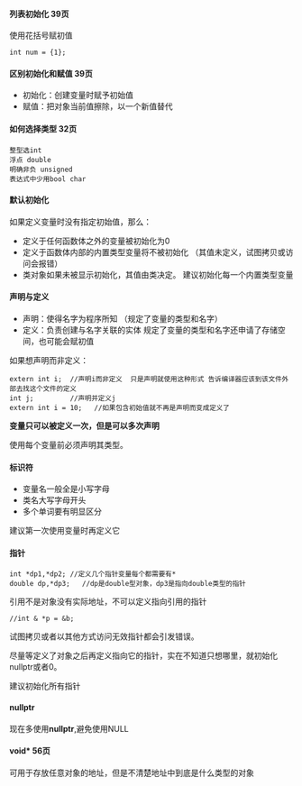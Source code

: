 #### 列表初始化  39页
使用花括号赋初值
```
int num = {1};
```
#### 区别初始化和赋值 39页
- 初始化：创建变量时赋予初始值
- 赋值：把对象当前值擦除，以一个新值替代
####  如何选择类型 32页
```
整型选int
浮点 double
明确非负 unsigned
表达式中少用bool char
```
#### 默认初始化 
如果定义变量时没有指定初始值，那么：
- 定义于任何函数体之外的变量被初始化为0
- 定义于函数体内部的内置类型变量将不被初始化  （其值未定义，试图拷贝或访问会报错）
- 类对象如果未被显示初始化，其值由类决定。
建议初始化每一个内置类型变量
#### 声明与定义
- 声明：使得名字为程序所知      （规定了变量的类型和名字）
- 定义：负责创建与名字关联的实体 规定了变量的类型和名字还申请了存储空间，也可能会赋初值

如果想声明而非定义：
```
extern int i;  //声明i而非定义  只是声明就使用这种形式 告诉编译器应该到该文件外部去找这个文件的定义
int j;         //声明并定义j
extern int i = 10;   //如果包含初始值就不再是声明而变成定义了
```
**变量只可以被定义一次，但是可以多次声明**

使用每个变量前必须声明其类型。
#### 标识符
- 变量名一般全是小写字母
- 类名大写字母开头
- 多个单词要有明显区分

建议第一次使用变量时再定义它
#### 指针
```
int *dp1,*dp2; //定义几个指针变量每个都需要有*
double dp,*dp3;   //dp是double型对象，dp3是指向double类型的指针
```
引用不是对象没有实际地址，不可以定义指向引用的指针
```
//int & *p = &b;
```
试图拷贝或者以其他方式访问无效指针都会引发错误。

尽量等定义了对象之后再定义指向它的指针，实在不知道只想哪里，就初始化nullptr或者0。

建议初始化所有指针
#### nullptr
现在多使用**nullptr**,避免使用NULL
#### void* 56页
可用于存放任意对象的地址，但是不清楚地址中到底是什么类型的对象














